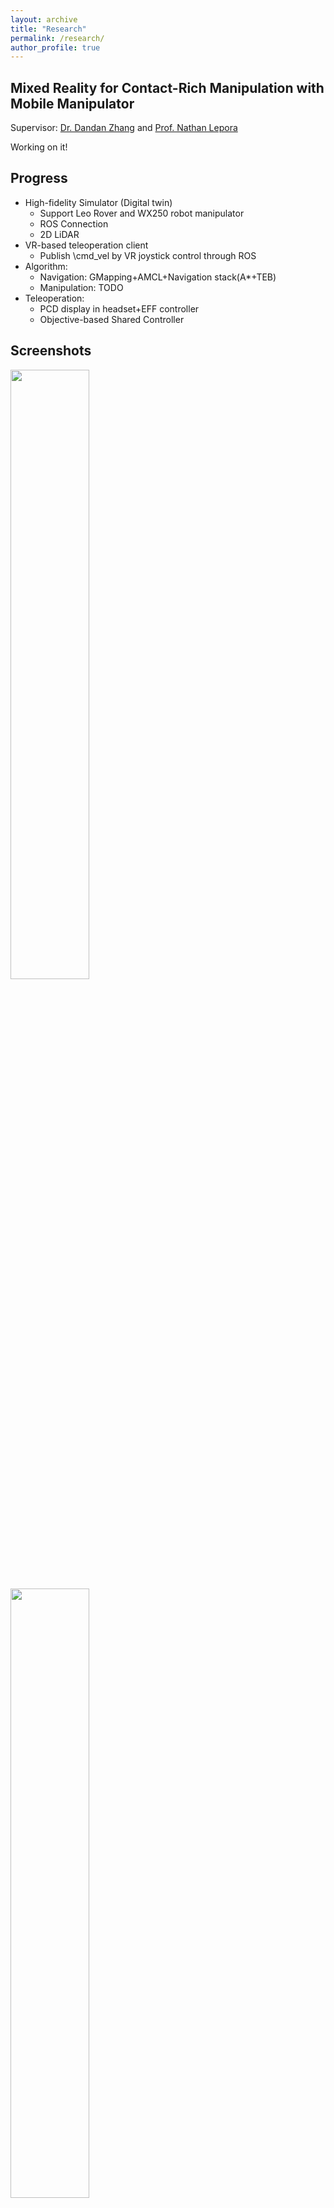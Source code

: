 ```yaml
---
layout: archive
title: "Research"
permalink: /research/
author_profile: true
---
```



## Mixed Reality for Contact-Rich Manipulation with Mobile Manipulator

Supervisor: [Dr. Dandan Zhang](https://www.intelligentrobotics-acrossscales.com/) and [Prof. Nathan Lepora](https://lepora.com/)

Working on it!

## Progress

* High-fidelity Simulator (Digital twin)
  * Support Leo Rover and WX250 robot manipulator
  * ROS Connection
  * 2D LiDAR
* VR-based teleoperation client
  * Publish \cmd_vel by VR joystick control through ROS
* Algorithm:
  * Navigation: GMapping+AMCL+Navigation stack(A*+TEB)
  * Manipulation: TODO
* Teleoperation:
  * PCD display in headset+EFF controller
  * Objective-based Shared Controller

## Screenshots
<img src='/site/images/mm-unity-demo.png' width = "50%" align=center>

<img src='/site/images/mm-vr-test.jpg' width = "50%" align=center>

<img src='/site/images/mm-realsense-test.png' width = "50%" align=center>

<img src='/site/images/mm-lidar-test.png' width = "50%" align=center>

Last update: Feb. 28, 2023
